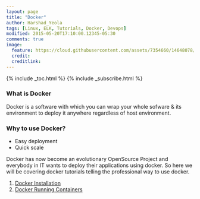 ```yaml
---
layout: page
title: "Docker"
author: Harshad_Yeola
tags: [Linux, ELK, Tutorials, Docker, Devops]
modified: 2015-05-20T17:10:00.12345-05:30
comments: true
image:
  feature: https://cloud.githubusercontent.com/assets/7354660/14648078/268bbbee-067e-11e6-9c86-5e56d6eca670.png
  credit:
  creditlink:
---
```


{% include _toc.html %}
{% include _subscribe.html %}

### What is Docker
Docker is a software with which you can wrap your whole sofware & its environment to deploy it anywhere regardless of host environment.

### Why to use Docker?
- Easy deployment
- Quick scale

Docker has now become an evolutionary OpenSource Project and everybody in IT wants to deploy their applications using docker. So here we will be covering docker tutorials telling the professional way to use docker.

1. <a href="/devops/docker/docker-installation/"> Docker Installation </a>
1. <a href="/devops/docker/docker-running-containers/"> Docker Running Containers </a>
